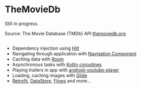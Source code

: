 # TheMovieDb

Still in progress.

Source: The Movie Database (TMDb) API [themoviedb.org](https://www.themoviedb.org/)

## 

* Dependency injection using [Hilt](https://developer.android.com/training/dependency-injection/hilt-android)
* Navigating through application with [Navigation Component](https://developer.android.com/guide/navigation)
* Caching data with [Room](https://developer.android.com/jetpack/androidx/releases/room)
* Asynchronous tasks with [Kotlin coroutines](https://developer.android.com/kotlin/coroutines)
* Playing trailers in app with [android-youtube-player](https://github.com/PierfrancescoSoffritti/android-youtube-player)
* Loading, caching images with [Glide](https://bumptech.github.io/glide/)
* [Retrofit](https://square.github.io/retrofit/), [DataStore](https://developer.android.com/topic/libraries/architecture/datastore), [Flows](https://developer.android.com/reference/java/util/concurrent/Flow) and more...
